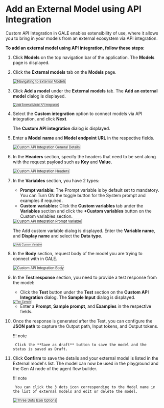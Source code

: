 # Add an External Model using API Integration

Custom API Integration in GALE enables extensibility of use, where it allows you to bring in your models from an external ecosystem via API integration.

**To add an external model using API integration, follow these steps**:


1. Click **Models** on the top navigation bar of the application. The **Models** page is displayed.
2. Click the **External models** tab on the **Models** page.

    <img src="../images/navigating-to-external-models.png" alt="Navigating to External Models" title="Navigating to External Models" style="border: 1px solid gray; zoom:80%;">

1. Click **Add a model** under the **External models** tab. The **Add an external model** dialog is displayed.

    <img src="../images/add-external-model-api-integration.png" alt="Add External Model API Integration" title="Add External Model API Integration" style="border: 1px solid gray; zoom:60%;">

1. Select the **Custom integration** option to connect models via API integration, and click **Next**.

    The **Custom API integration** dialog is displayed.

1. Enter a **Model name** and **Model endpoint URL** in the respective fields.

    <img src="../images/custom-api-integration-general-details.png" alt="Custom API Integration General Details" title="Custom API Integration General Details" style="border: 1px solid gray; zoom:80%;">

1. In the **Headers** section, specify the headers that need to be sent along with the request payload such as **Key** and **Value**.

    <img src="../images/custom-api-integration-headers.png" alt="Custom API Integration Headers" title="Custom API Integration Headers" style="border: 1px solid gray; zoom:80%;">

1. In the **Variables** section, you have 2 types:

    * **Prompt variable**: The Prompt variable is by default set to mandatory. You can Turn ON the toggle button for the System prompt and examples if required.
    * **Custom variables:** Click the **Custom variables** tab under the **Variables** section and click the **+Custom variables** button on the Custom variables section.

    <img src="../images/custom-api-integration-prompt-variable.png" alt="Custom API Integration Prompt Variable" title="Custom API Integration Prompt Variable" style="border: 1px solid gray; zoom:80%;">

    The Add custom variable dialog is displayed. Enter the **Variable name**, and **Display name** and select the **Data type**.

    <img src="../images/add-custom-variable.png" alt="Add Custom Variable" title="Add Custom Variable" style="border: 1px solid gray; zoom:60%;">


1. In the **Body** section, request body of the model you are trying to connect with in GALE.

    <img src="../images/custom-api-integration-body.png" alt="Custom API Integration Body" title="Custom API Integration Body" style="border: 1px solid gray; zoom:80%;">

1. In the **Test response** section, you need to provide a test response from the model:

    * Click the **Test** button under the **Test** section on the **Custom API Integration** dialog.
   The **Sample Input** dialog is displayed.

    <img src="../images/test-sample.png" alt="Test Sample" title="Test Sample" style="border: 1px solid gray; zoom:60%;">

    * Enter a **Prompt**, **Sample prompt**, and **Examples** in the respective fields.

1. Once the response is generated after the Test, you can configure the **JSON path** to capture the Output path, Input tokens, and Output tokens.
    
    !!! note

        Click the **Save as draft** button to save the model and the status is saved as Draft.
    

1. Click **Confirm** to save the details and your external model is listed in the External model's list. The model can now be used in the playground and the Gen AI node of the agent flow builder.

    !!! note

        You can click the 3 dots icon corresponding to the Model name in the list of external models and edit or delete the model.
    

    <img src="../images/three-dots-icon-options.png" alt="Three Dots Icon Options" title="Three Dots Icon Options" style="border: 1px solid gray; zoom:80%;">